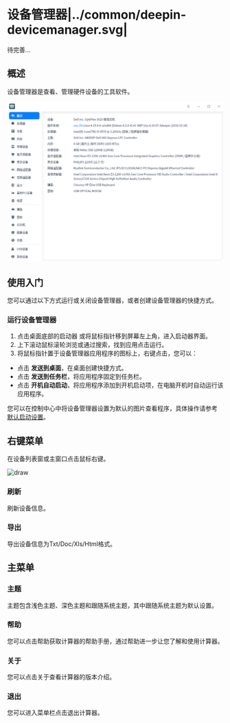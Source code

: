 # 设备管理器|../common/deepin-devicemanager.svg|

待完善...

## 概述

设备管理器是查看、管理硬件设备的工具软件。

![0|main](jpg/overview.png)

## 使用入门

您可以通过以下方式运行或关闭设备管理器，或者创建设备管理器的快捷方式。

### 运行设备管理器

1. 点击桌面底部的启动器 或将鼠标指针移到屏幕左上角，进入启动器界面。
2. 上下滚动鼠标滚轮浏览或通过搜索，找到应用点击运行。
3. 将鼠标指针置于设备管理器应用程序的图标上，右键点击，您可以：
- 点击 **发送到桌面**，在桌面创建快捷方式。
- 点击 **发送到任务栏**，将应用程序固定到任务栏。
- 点击 **开机自动启动**，将应用程序添加到开机启动项，在电脑开机时自动运行该应用程序。

您可以在控制中心中将设备管理器设置为默认的图片查看程序，具体操作请参考 [默认启动设置](dman:///dde-control-center#默认程序设置)。

## 右键菜单

在设备列表窗或主窗口点击鼠标右键。

![draw](jpg/contextmenu.png)

### 刷新

刷新设备信息。

### 导出

导出设备信息为Txt/Doc/Xls/Html格式。



## 主菜单

### 主题

主题包含浅色主题、深色主题和跟随系统主题，其中跟随系统主题为默认设置。

### 帮助

您可以点击帮助获取计算器的帮助手册，通过帮助进一步让您了解和使用计算器。


### 关于

您可以点击关于查看计算器的版本介绍。

### 退出

您可以进入菜单栏点击退出计算器。
